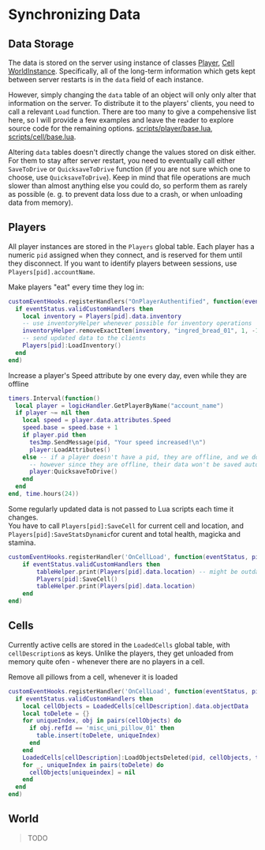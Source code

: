 # Synchronizing Data

## Data Storage

The data is stored on the server using instance of classes [Player](#players), [Cell](#cells) [WorldInstance](#world). Specifically, all of the long-term information which gets kept between server restarts is in the `data` field of each instance. 

However, simply changing the `data` table of an object will only only alter that information on the server. To distribute it to the players' clients, you need to call a relevant `Load` function. There are too many to give a compehensive list here, so I will provide a few examples and leave the reader to explore source code for the remaining options. [scripts/player/base.lua](../scripts/player/base.lua), [scripts/cell/base.lua](../scripts/cell/base.lua).

Altering `data` tables doesn't directly change the values stored on disk either. For them to stay after server restart, you need to eventually call either `SaveToDrive` or `QuicksaveToDrive` function (if you are not sure which one to choose, use `QuicksaveToDrive`). Keep in mind that file operations are much slower than almost anything else you could do, so perform them as rarely as possible (e. g. to prevent data loss due to a crash, or when unloading data from memory).

## Players

All player instances are stored in the `Players` global table. Each player has a numeric `pid` assigned when they connect, and is reserved for them until they disconnect. If you want to identify players between sessions, use `Players[pid].accountName`.

Make players "eat" every time they log in:
```Lua
customEventHooks.registerHandlers("OnPlayerAuthentified", function(eventStatus, pid)
  if eventStatus.validCustomHandlers then
    local inventory = Players[pid].data.inventory
    -- use inventoryHelper whenever possible for inventory operations
    inventoryHelper.removeExactItem(inventory, "ingred_bread_01", 1, -1, -1, "")
    -- send updated data to the clients
    Players[pid]:LoadInventory()
  end
end)
```

Increase a player's Speed attribute by one every day, even while they are offline
```Lua
timers.Interval(function()
  local player = logicHandler.GetPlayerByName("account_name")
  if player ~= nil then
    local speed = player.data.attributes.Speed
    speed.base = speed.base + 1
    if player.pid then
      tes3mp.SendMessage(pid, "Your speed increased!\n")
      player:LoadAttributes()
    else -- if a player doesn't have a pid, they are offline, and we don't need to send any packets
      -- however since they are offline, their data won't be saved automatically, and we need to do it manually
      player:QuicksaveToDrive()
    end
  end
end, time.hours(24))
```

Some regularly updated data is not passed to Lua scripts each time it changes.  
You have to call `Players[pid]:SaveCell` for current cell and location, and `Players[pid]:SaveStatsDynamic`for curent and total health, magicka and stamina.
```Lua
customEventHooks.registerHandler('OnCellLoad', function(eventStatus, pid)
    if eventStatus.validCustomHandlers then
        tableHelper.print(Players[pid].data.location) -- might be outdated or even nonsensical
        Players[pid]:SaveCell()
        tableHelper.print(Players[pid].data.location)
    end
end)
```

## Cells

Currently active cells are stored in the `LoadedCells` global table, with `cellDescription`s as keys. Unlike the players, they get unloaded from memory quite ofen - whenever there are no players in a cell.

Remove all pillows from a cell, whenever it is loaded
```Lua
customEventHooks.registerHandler('OnCellLoad', function(eventStatus, pid, cellDescription)
  if eventStatus.validCustomHandlers then
    local cellObjects = LoadedCells[cellDescription].data.objectData
    local toDelete = {}
    for uniqueIndex, obj in pairs(cellObjects) do
      if obj.refId == 'misc_uni_pillow_01' then
        table.insert(toDelete, uniqueIndex)
      end
    end
    LoadedCells[cellDescription]:LoadObjectsDeleted(pid, cellObjects, toDelete, true)
    for _, uniqueIndex in pairs(toDelete) do
      cellObjects[uniqueindex] = nil
    end
  end
end)
```

## World

> TODO